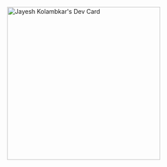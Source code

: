 <a href="https://app.daily.dev/jayeshkolambkar"><img src="https://api.daily.dev/devcards/v2/vWJGQNhllAEGJOi2E5esb.png?r=qan&type=default" width="356" alt="Jayesh Kolambkar's Dev Card"/></a>
